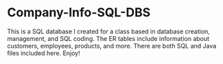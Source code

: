 # Company-Info-SQL-DBS
This is a SQL database I created for a class based in database creation, management, and SQL coding. The ER tables include information about customers, employees, products, and more. There are both SQL and Java files included here. Enjoy!

